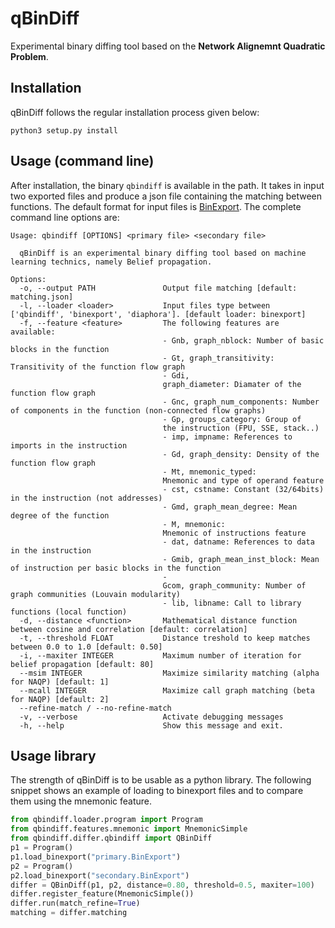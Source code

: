 qBinDiff
========

Experimental binary diffing tool based on the **Network Alignemnt Quadratic Problem**.

Installation
------------

qBinDiff follows the regular installation process given below:

    python3 setup.py install

Usage (command line)
--------------------

After installation, the binary ``qbindiff`` is available in the path.
It takes in input two exported files and produce a json file containing
the matching between functions. The default format for input files is
[BinExport](https://github.com/google/binexport). The complete command
line options are:

    Usage: qbindiff [OPTIONS] <primary file> <secondary file>
    
      qBinDiff is an experimental binary diffing tool based on machine learning technics, namely Belief propagation.
    
    Options:
      -o, --output PATH               Output file matching [default: matching.json]
      -l, --loader <loader>           Input files type between ['qbindiff', 'binexport', 'diaphora']. [default loader: binexport]
      -f, --feature <feature>         The following features are available:
                                      - Gnb, graph_nblock: Number of basic blocks in the function
                                      - Gt, graph_transitivity: Transitivity of the function flow graph
                                      - Gdi,
                                      graph_diameter: Diamater of the function flow graph
                                      - Gnc, graph_num_components: Number of components in the function (non-connected flow graphs)
                                      - Gp, groups_category: Group of
                                      the instruction (FPU, SSE, stack..)
                                      - imp, impname: References to imports in the instruction
                                      - Gd, graph_density: Density of the function flow graph
                                      - Mt, mnemonic_typed:
                                      Mnemonic and type of operand feature
                                      - cst, cstname: Constant (32/64bits) in the instruction (not addresses)
                                      - Gmd, graph_mean_degree: Mean degree of the function
                                      - M, mnemonic:
                                      Mnemonic of instructions feature
                                      - dat, datname: References to data in the instruction
                                      - Gmib, graph_mean_inst_block: Mean of instruction per basic blocks in the function
                                      -
                                      Gcom, graph_community: Number of graph communities (Louvain modularity)
                                      - lib, libname: Call to library functions (local function)
      -d, --distance <function>       Mathematical distance function between cosine and correlation [default: correlation]
      -t, --threshold FLOAT           Distance treshold to keep matches between 0.0 to 1.0 [default: 0.50]
      -i, --maxiter INTEGER           Maximum number of iteration for belief propagation [default: 80]
      --msim INTEGER                  Maximize similarity matching (alpha for NAQP) [default: 1]
      --mcall INTEGER                 Maximize call graph matching (beta for NAQP) [default: 2]
      --refine-match / --no-refine-match
      -v, --verbose                   Activate debugging messages
      -h, --help                      Show this message and exit.


Usage library
-------------

The strength of qBinDiff is to be usable as a python library. The following snippet shows an example
of loading to binexport files and to compare them using the mnemonic feature.

```python
from qbindiff.loader.program import Program
from qbindiff.features.mnemonic import MnemonicSimple
from qbindiff.differ.qbindiff import QBinDiff
p1 = Program()
p1.load_binexport("primary.BinExport")
p2 = Program()
p2.load_binexport("secondary.BinExport")
differ = QBinDiff(p1, p2, distance=0.80, threshold=0.5, maxiter=100)
differ.register_feature(MnemonicSimple())
differ.run(match_refine=True)
matching = differ.matching
```
